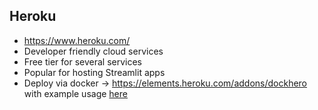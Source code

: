 ## Heroku
* https://www.heroku.com/
* Developer friendly cloud services
* Free tier for several services
* Popular for hosting Streamlit apps
* Deploy via docker -> https://elements.heroku.com/addons/dockhero with example usage [here](https://github.com/davidefiocco/streamlit-fastapi-model-serving)